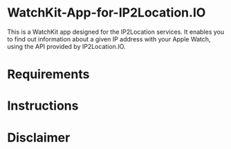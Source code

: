# WatchKit-App-for-IP2Location.IO
This is a WatchKit app designed for the IP2Location services. It enables you to find out information about a given IP address with your Apple Watch, using the API provided by IP2Location.IO. 

# Requirements

# Instructions

# Disclaimer
